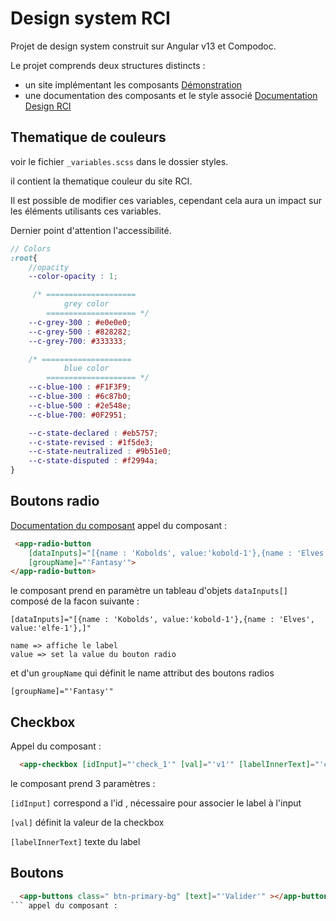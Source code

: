 # Design system RCI

Projet de design system construit sur Angular v13 et Compodoc.

Le projet comprends deux structures distincts :

- un site implémentant les composants [Démonstration](/)
- une documentation des composants et le style associé [Documentation Design RCI](/doc/index.html)

## Thematique de couleurs

voir le fichier `_variables.scss` dans le dossier styles.

il contient la thematique couleur du site RCI.

Il est possible de modifier ces variables, cependant cela aura un impact sur les éléments utilisants ces variables.

Dernier point d'attention l'accessibilité.

```scss
// Colors
:root{
    //opacity
    --color-opacity : 1;

     /* ====================
            grey color 
        ==================== */      
    --c-grey-300 : #e0e0e0;
    --c-grey-500 : #828282;
    --c-grey-700: #333333;

    /* ====================
            blue color 
        ==================== */   
    --c-blue-100 : #F1F3F9;
    --c-blue-300 : #6c87b0;
    --c-blue-500 : #2e548e;
    --c-blue-700: #0F2951;

    --c-state-declared : #eb5757;
    --c-state-revised : #1f5de3;
    --c-state-neutralized : #9b51e0;
    --c-state-disputed : #f2994a; 
}
```

## Boutons radio

[Documentation du composant](/doc/components/RadioButtonComponent.html)
 appel du composant :

```html
 <app-radio-button
    [dataInputs]="[{name : 'Kobolds', value:'kobold-1'},{name : 'Elves', value:'elfe-1'}," 
    [groupName]="'Fantasy'">
</app-radio-button>
```

le composant prend en paramètre un tableau d'objets ```dataInputs[]``` composé de la facon suivante :

``` 
[dataInputs]="[{name : 'Kobolds', value:'kobold-1'},{name : 'Elves', value:'elfe-1'},]"

name => affiche le label
value => set la value du bouton radio

```
et d'un ```groupName``` qui définit le name attribut des boutons radios
```
[groupName]="'Fantasy'"
```

## Checkbox

Appel du composant :

```html
  <app-checkbox [idInput]="'check_1'" [val]="'v1'" [labelInnerText]="'checkbox 1'"></app-checkbox>
```

le composant prend 3 paramètres :

```[idInput]``` correspond a l'id , nécessaire pour associer le label à l'input 

```[val]``` définit la valeur de la checkbox

```[labelInnerText]``` texte du label 




## Boutons

```html
  <app-buttons class=" btn-primary-bg" [text]="'Valider'" ></app-buttons>
``` appel du composant :










